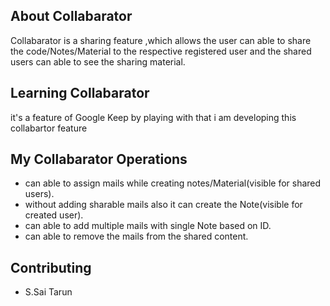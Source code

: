 
## About Collabarator

Collabarator is a sharing feature ,which allows the user can able to share the code/Notes/Material
to the respective registered user and the shared users can able to see the sharing material.



## Learning Collabarator

it's a feature of Google Keep by playing with that i am developing this collabartor feature

## My Collabarator Operations

- can able to assign mails while creating notes/Material(visible for shared users).
- without adding sharable mails also it can create the Note(visible for created user).
- can able to add multiple mails with single Note based on ID.
- can able to remove the mails from the shared content.

## Contributing
- S.Sai Tarun


